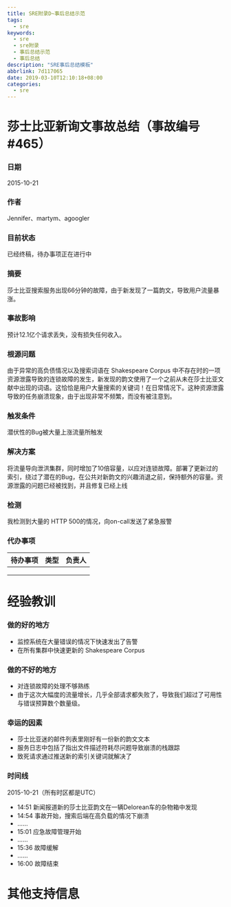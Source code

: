 ```yaml
---
title: SRE附录D~事后总结示范
tags:
  - sre
keywords:
  - sre 
  - sre附录
  - 事后总结示范
  - 事后总结
description: "SRE事后总结模板"
abbrlink: 7d117065
date: 2019-03-10T12:10:18+08:00
categories:
  - sre
---
```

# 莎士比亚新询文事故总结（事故编号 #465）
### 日期
2015-10-21

### 作者
Jennifer、martym、agoogler

### 目前状态
已经终稿，待办事项正在进行中

### 摘要
莎士比亚搜索服务出现66分钟的故障，由于新发现了一篇韵文，导致用户流量暴涨。

### 事故影响
预计12.1亿个请求丢失，没有损失任何收入。

### 根源问题
由于异常的高负债情况以及搜索词语在 Shakespeare Corpus 中不存在时的一项资源泄露导致的连锁故障的发生，新发现的韵文使用了一个之前从未在莎士比亚文献中出现的词语。这恰恰是用户大量搜索的关键词！在日常情况下。这种资源泄露导致的任务崩溃现象，由于出现非常不频繁，而没有被注意到。

### 触发条件
潜伏性的Bug被大量上涨流量所触发

### 解决方案
将流量导向泄洪集群，同时增加了10倍容量，以应对连锁故障。部署了更新过的索引，绕过了潜在的Bug，在公共对新韵文的兴趣消退之前，保持额外的容量。资源泄露的问题已经被找到，并且修复已经上线

### 检测
我检测到大量的 HTTP 500的情况，向on-call发送了紧急报警

### 代办事项

待办事项 | 类型 | 负责人
---|---|---
  |  |
  |  |
  |  |


# 经验教训
### 做的好的地方
+ 监控系统在大量错误的情况下快速发出了告警
+ 在所有集群中快速更新的 Shakespeare Corpus

### 做的不好的地方
+ 对连锁故障的处理不够熟练
+ 由于这次大幅度的流量增长，几乎全部请求都失败了，导致我们超过了可用性与错误预算数个数量级。

### 幸运的因素
+ 莎士比亚迷的邮件列表里刚好有一份新的韵文文本
+ 服务日志中包括了指出文件描述符耗尽问题导致崩溃的栈跟踪
+ 致死请求通过推送新的索引关键词就解决了

### 时间线
2015-10-21（所有时区都是UTC）
+ 14:51 新闻报道新的莎士比亚韵文在一辆Delorean车的杂物箱中发现
+ 14:54 事故开始，搜索后端在高负载的情况下崩溃
+ ……
+ 15:01 应急故障管理开始
+ ……
+ 15:36 故障缓解
+ ……
+ 16:00 故障结束

# 其他支持信息
